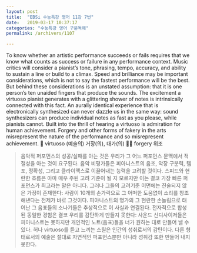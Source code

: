 ```yaml
---
layout: post
title:  "EBSi 수능특강 영어 11강 7번"
date:   2019-03-17 10:37:17
categories: "수능특강 영어 구문독해"
permalink: /archivers/1107

---
```


To know whether an artistic performance succeeds or fails requires that we know what counts as success or failure in any performance context. Music critics will consider a pianist’s tone, phrasing, tempo, accuracy, and ability to sustain a line or build to a climax. Speed and brilliance may be important considerations, which is not to say the fastest performance will be the best. But behind these considerations is an unstated assumption: that it is one person’s ten unaided fingers that produce the sounds. The excitement a virtuoso pianist generates with a glittering shower of notes is intrinsically connected with this fact. An aurally identical experience that is electronically synthesized can never dazzle us in the same way: sound synthesizers can produce individual notes as fast as you please, while pianists cannot. Built into the thrill of hearing a virtuoso is admiration for human achievement. Forgery and other forms of fakery in the arts misrepresent the nature of the performance and so misrepresent achievement. 
 virtuoso (예술의) 거장(의), 대가(의)    forgery 위조 

<!--more-->

> 음악적 퍼포먼스의 성공/실패를 아는 것은 우리가 그 어느 퍼포먼스 문맥에서 적절성을 아는 것이 요구된다. 음악 비평가들은 피아니스트의 음조, 악장 구분력, 템포, 정확성, 그리고 클라이맥스로 이끌어내는 능력을 고려할 것이다. 스피드와 현란한 흐름은 아마 매우 주된 고려 기준이 될 지 모르지만 이는 결코 가장 빠른 퍼포먼스가 최고라는 말은 아니다. 그러나 그들의 고려기준 이면에는 진술되지 않은 가정이 존재한다: 사람이 10개의 손가락으로 그 어떠한 도움없이 소리를 창조해낸다는 전제가 바로 그것이다. 피아니스트의 명가의 그 현란한 손놀림으로 태어난 그 음표들의 소나기들은 추상적으로 이 사실과 연결된다. 전자적으로 합성된 동일한 경험은 결코 우리를 감탄하게 만들지 못한다: 사운드 신디사이저들은 피아니스트는 못하지만 개인적인 노트(음표)들을 너가 원하는 대로 만들어 낼 수 있다. 허나 virtuoso를 듣고 느끼는 스릴은 인간의 성취로서의 감탄이다. 다른 형태로서의 예술은 절대로 자연적인 퍼포먼스뿐만 아니라 성취감 또한 만들어 내지 못한다.

